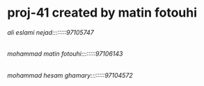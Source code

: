 
# proj-41 created by matin fotouhi


<h6>ali eslami nejad::::::::97105747</h6>
<h6>mohammad matin fotouhi::::::::97106143</h6>
<h6>mohammad hesam ghamary::::::::97104572</h6>
